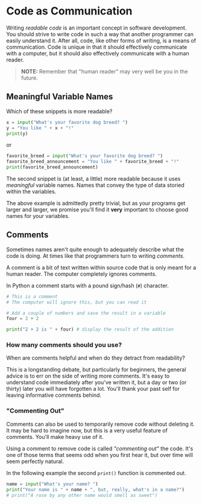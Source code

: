 # Code as Communication

Writing _readable code_ is an important concept in software development. You should strive to write code in such a way that another programmer can easily understand it. After all, code, like other forms of writing, is a means of communication. Code is unique in that it should effectively communicate with a computer, but it should also effectively communicate with a human reader.

> **NOTE:** Remember that "human reader" may very well be you in the future.

## Meaningful Variable Names

Which of these snippets is more readable?

```python
x = input("What's your favorite dog breed? ")
y = "You like " + x + "!"
print(y)
```

or

```python
favorite_breed = input("What's your favorite dog breed? ")
favorite_breed_announcement = "You like " + favorite_breed + "!"
print(favorite_breed_announcement)
```

The second snippet is (at least, a little) more readable because it uses _meaningful_ variable names. Names that convey the type of data storied within the variables.

The above example is admittedly pretty trivial, but as your programs get larger and larger, we promise you'll find it **very** important to choose good names for your variables.

## Comments

Sometimes names aren't quite enough to adequately describe what the code is doing. At times like that programmers turn to writing _comments_.

A comment is a bit of text written within source code that is only meant for a human reader. The computer completely ignores comments.

In Python a comment starts with a pound sign/hash (`#`) character.

```python
# This is a comment
# The computer will ignore this, but you can read it

# Add a couple of numbers and save the result in a variable
four = 2 + 2

print("2 + 2 is " + four) # display the result of the addition
```

### How many comments should you use?

When are comments helpful and when do they detract from readability?

This is a longstanding debate, but particularly for beginners, the general advice is to err on the side of writing more comments. It's easy to understand code immediately after you've written it, but a day or two (or thirty) later you will have forgotten a lot. You'll thank your past self for leaving informative comments behind.

### "Commenting Out"

Comments can also be used to temporarily remove code without deleting it. It may be hard to imagine now, but this is a very useful feature of comments. You'll make heavy use of it.

Using a comment to remove code is called _"commenting out"_ the code. It's one of those terms that seems odd when you first hear it, but over time will seem perfectly natural.

In the following example the second `print()` function is commented out.

```python
name = input("What's your name? ")
print("Your name is " + name + ", but, really, what's in a name?")
# print("A rose by any other name would smell as sweet")
```
